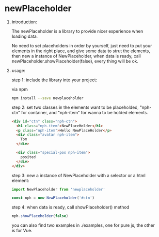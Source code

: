 # newPlaceholder

1. introduction:

    The newPlaceholder is a library to provide nicer experience when loading data.

    No need to set placeholders in order by yourself, just need to put your elements in the right place, and give some data to strut the elements, then new a instance of NewPlaceholder, when data is ready, call newPlaceholder.showPlaceholder(false), every thing will be ok.

2. usage:

    step 1: include the library into your project:

    via npm

    ```bash
    npm install --save newplaceholder
    ```

    step 2: set two classes in the elements want to be placeholded, "nph-ctn" for container, and "nph-item" for wanna to be holded elements.

    ```html
    <div id="ctn" class="nph-ctn">
      <h1 class="nph-item">NewPlaceHolder</h1>
      <p class="nph-item">Hello NewPlaceHolder</p>
      <div class="avatar nph-item">
        Tom
      </div>

      <div class="special-pos nph-item">
        posited
      </div>
    </div>
    ```

    step 3: new a instance of NewPlaceholder with a selector or a html element:

    ```javascript
    import NewPlaceholder from 'newplaceholder'

    const nph = new NewPlaceholder('#ctn')
    ```

    step 4: when data is ready, call showPlaceholder() method

    ```javascript
    nph.showPlaceholder(false)
    ```

    you can also find two examples in ./examples, one for pure js, the other is for Vue.
